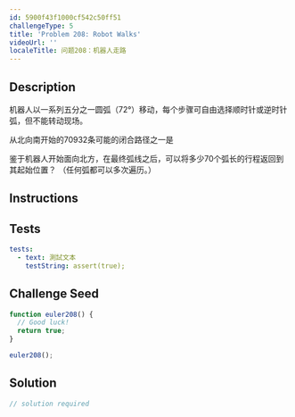 ```yaml
---
id: 5900f43f1000cf542c50ff51
challengeType: 5
title: 'Problem 208: Robot Walks'
videoUrl: ''
localeTitle: 问题208：机器人走路
---
```


## Description
<section id="description">机器人以一系列五分之一圆弧（72°）移动，每个步骤可自由选择顺时针或逆时针弧，但不能转动现场。 <p>从北向南开始的70932条可能的闭合路径之一是</p><p>鉴于机器人开始面向北方，在最终弧线之后，可以将多少70个弧长的行程返回到其起始位置？ （任何弧都可以多次遍历。） </p></section>

## Instructions
<section id="instructions">
</section>

## Tests
<section id='tests'>

```yml
tests:
  - text: 測試文本
    testString: assert(true);

```

</section>

## Challenge Seed
<section id='challengeSeed'>

<div id='js-seed'>

```js
function euler208() {
  // Good luck!
  return true;
}

euler208();

```

</div>



</section>

## Solution
<section id='solution'>

```js
// solution required
```
</section>

